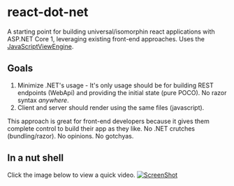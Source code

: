 # react-dot-net
A starting point for building universal/isomorphin react applications with ASP.NET Core 1, leveraging existing front-end approaches. Uses the [JavaScriptViewEngine](https://github.com/pauldotknopf/javascriptviewengine).

## Goals

1. Minimize .NET's usage - It's only usage should be for building REST endpoints (WebApi) and providing the initial state (pure POCO). No razor syntax *anywhere*.
2. Client and server should render using the same files (javascript).

This approach is great for front-end developers because it gives them complete control to build their app as they like. No .NET crutches (bundling/razor). No opinions. No gotchyas.

## In a nut shell

Click the image below to view a quick video.
[![ScreenShot](https://thumbs.gfycat.com/SaltySpiritedFoxterrier-poster.jpg)](https://gfycat.com/SaltySpiritedFoxterrier)
